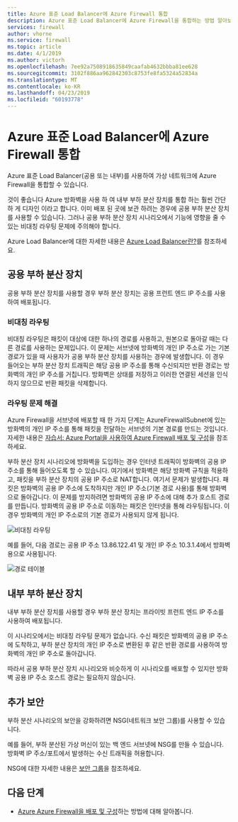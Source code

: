 ```yaml
---
title: Azure 표준 Load Balancer에 Azure Firewall 통합
description: Azure 표준 Load Balancer에 Azure Firewall을 통합하는 방법 알아보기
services: firewall
author: vhorne
ms.service: firewall
ms.topic: article
ms.date: 4/1/2019
ms.author: victorh
ms.openlocfilehash: 7ee92a7508918635849caafab4632bbba81ee628
ms.sourcegitcommit: 3102f886aa962842303c8753fe8fa5324a52834a
ms.translationtype: MT
ms.contentlocale: ko-KR
ms.lasthandoff: 04/23/2019
ms.locfileid: "60193778"
---
```

# <a name="integrate-azure-firewall-with-azure-standard-load-balancer"></a>Azure 표준 Load Balancer에 Azure Firewall 통합

Azure 표준 Load Balancer(공용 또는 내부)를 사용하여 가상 네트워크에 Azure Firewall을 통합할 수 있습니다. 

것이 좋습니다 Azure 방화벽을 사용 하 여 내부 부하 분산 장치를 통합 하는 훨씬 간단 하 게 디자인 이라고 합니다. 이미 배포 된 곳에 보관 하려는 경우에 공용 부하 분산 장치를 사용할 수 있습니다. 그러나 공용 부하 분산 장치 시나리오에서 기능에 영향을 줄 수 있는 비대칭 라우팅 문제에 주의해야 합니다.

Azure Load Balancer에 대한 자세한 내용은 [Azure Load Balancer란?](../load-balancer/load-balancer-overview.md)를 참조하세요.

## <a name="public-load-balancer"></a>공용 부하 분산 장치

공용 부하 분산 장치를 사용할 경우 부하 분산 장치는 공용 프런트 엔드 IP 주소를 사용하여 배포됩니다.

### <a name="asymmetric-routing"></a>비대칭 라우팅

비대칭 라우팅은 패킷이 대상에 대한 하나의 경로를 사용하고, 원본으로 돌아갈 때는 다른 경로를 사용하는 문제입니다. 이 문제는 서브넷에 방화벽의 개인 IP 주소로 가는 기본 경로가 있을 때 사용자가 공용 부하 분산 장치를 사용하는 경우에 발생합니다. 이 경우 들어오는 부하 분산 장치 트래픽은 해당 공용 IP 주소를 통해 수신되지만 반환 경로는 방화벽의 개인 IP 주소를 거칩니다. 방화벽은 상태를 저장하고 이러한 연결된 세션을 인식하지 않으므로 반환 패킷을 삭제합니다.

### <a name="fix-the-routing-issue"></a>라우팅 문제 해결

Azure Firewall을 서브넷에 배포할 때 한 가지 단계는 AzureFirewallSubnet에 있는 방화벽의 개인 IP 주소를 통해 패킷을 전달하는 서브넷의 기본 경로를 만드는 것입니다. 자세한 내용은 [자습서: Azure Portal을 사용하여 Azure Firewall 배포 및 구성](tutorial-firewall-deploy-portal.md#create-a-default-route)을 참조하세요.

부하 분산 장치 시나리오에 방화벽을 도입하는 경우 인터넷 트래픽이 방화벽의 공용 IP 주소를 통해 들어오도록 할 수 있습니다. 여기에서 방화벽은 해당 방화벽 규칙을 적용하고, 패킷을 부하 분산 장치의 공용 IP 주소로 NAT합니다. 여기서 문제가 발생합니다. 패킷은 방화벽의 공용 IP 주소에 도착하지만 개인 IP 주소(기본 경로 사용)를 통해 방화벽으로 돌아갑니다.
이 문제를 방지하려면 방화벽의 공용 IP 주소에 대해 추가 호스트 경로를 만듭니다. 방화벽의 공용 IP 주소로 이동하는 패킷은 인터넷을 통해 라우팅됩니다. 이 경우 방화벽의 개인 IP 주소로의 기본 경로가 사용되지 않게 됩니다.

![비대칭 라우팅](media/integrate-lb/Firewall-LB-asymmetric.png)

예를 들어, 다음 경로는 공용 IP 주소 13.86.122.41 및 개인 IP 주소 10.3.1.4에서 방화벽용으로 사용됩니다.

![경로 테이블](media/integrate-lb/route-table.png)

## <a name="internal-load-balancer"></a>내부 부하 분산 장치

내부 부하 분산 장치를 사용할 경우 부하 분산 장치는 프라이빗 프런트 엔드 IP 주소를 사용하여 배포됩니다.

이 시나리오에서는 비대칭 라우팅 문제가 없습니다. 수신 패킷은 방화벽의 공용 IP 주소에 도착하고, 부하 분산 장치의 개인 IP 주소로 변환된 후 같은 반환 경로를 사용하여 방화벽의 개인 IP 주소로 돌아갑니다.

따라서 공용 부하 분산 장치 시나리오와 비슷하게 이 시나리오를 배포할 수 있지만 방화벽 공용 IP 주소 호스트 경로는 필요하지 않습니다.

## <a name="additional-security"></a>추가 보안

부하 분산 시나리오의 보안을 강화하려면 NSG(네트워크 보안 그룹)를 사용할 수 있습니다.

예를 들어, 부하 분산된 가상 머신이 있는 백 엔드 서브넷에 NSG를 만들 수 있습니다. 방화벽 IP 주소/포트에서 발생하는 수신 트래픽을 허용합니다.

NSG에 대한 자세한 내용은 [보안 그룹](../virtual-network/security-overview.md)을 참조하세요.

## <a name="next-steps"></a>다음 단계

- [Azure Azure Firewall을 배포 및 구성](tutorial-firewall-deploy-portal.md)하는 방법에 대해 알아봅니다.